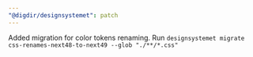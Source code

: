 ```yaml
---
"@digdir/designsystemet": patch
---
```


Added migration for color tokens renaming. Run `designsystemet migrate css-renames-next48-to-next49 --glob "./**/*.css"`
